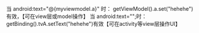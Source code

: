 

当 android:text="@{myviewmodel.a}" 时： getViewModel().a.set("hehehe") 有效，【可在view层或model操作】
当 android:text="";时：getBinding().tvA.setText("hehehe")有效【可在activity等view层操作UI】
